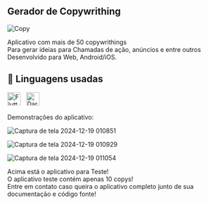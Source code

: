 ## Gerador de Copywrithing



![Copy](https://github.com/user-attachments/assets/147c3a79-e54d-40ff-92a9-a47aef5a6b5d)



Aplicativo com mais de 50 copywrithings\
Para gerar ideias para Chamadas de ação, anúncios e entre outros\
Desenvolvido para Web, Android/iOS. 


## 🚀 Linguagens usadas


<img 
    align="left" 
    alt="Flutter" 
    title="Flutter"
    width="30px" 
    style="padding-right: 10px;" 
    src="https://cdn.jsdelivr.net/gh/devicons/devicon@latest/icons/flutter/flutter-original.svg" 
/>


<img 
    align="left" 
    alt="Dart" 
    title="Dart"
    width="30px" 
    style="padding-right: 10px;" 
    src="https://cdn.jsdelivr.net/gh/devicons/devicon@latest/icons/dart/dart-original.svg" 
/>

<br>
<br>


Demonstrações do aplicativo:

![Captura de tela 2024-12-19 010851](https://github.com/user-attachments/assets/f74162df-e9ef-4f18-8db4-fcc889f823fc)


![Captura de tela 2024-12-19 010929](https://github.com/user-attachments/assets/ccbb2bd1-5d5c-4c84-8b83-84699eabbfd5)


![Captura de tela 2024-12-19 011054](https://github.com/user-attachments/assets/d26595b3-4b28-4cbd-b0af-42f5adc740bf)



Acima está o aplicativo para Teste!\
O aplicativo teste contém apenas 10 copys!\
Entre em contato caso queira o aplicativo completo junto de sua documentação e código fonte! 















